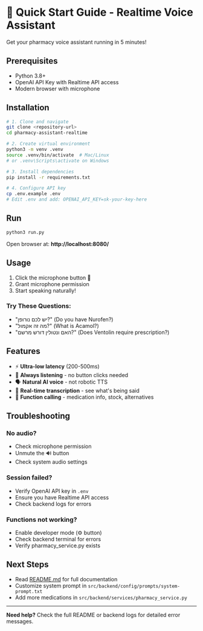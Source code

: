 # 🚀 Quick Start Guide - Realtime Voice Assistant

Get your pharmacy voice assistant running in 5 minutes!

## Prerequisites

- Python 3.8+
- OpenAI API Key with Realtime API access
- Modern browser with microphone

## Installation

```bash
# 1. Clone and navigate
git clone <repository-url>
cd pharmacy-assistant-realtime

# 2. Create virtual environment
python3 -m venv .venv
source .venv/bin/activate  # Mac/Linux
# or .venv\Scripts\activate on Windows

# 3. Install dependencies
pip install -r requirements.txt

# 4. Configure API key
cp .env.example .env
# Edit .env and add: OPENAI_API_KEY=sk-your-key-here
```

## Run

```bash
python3 run.py
```

Open browser at: **http://localhost:8080/**

## Usage

1. Click the microphone button 🎤
2. Grant microphone permission
3. Start speaking naturally!

### Try These Questions:

- "יש לכם נורופן?" (Do you have Nurofen?)
- "מה זה אקמול?" (What is Acamol?)
- "האם ונטולין דורש מרשם?" (Does Ventolin require prescription?)

## Features

- ⚡ **Ultra-low latency** (200-500ms)
- 🎤 **Always listening** - no button clicks needed
- 🗣️ **Natural AI voice** - not robotic TTS
- 📝 **Real-time transcription** - see what's being said
- 🔧 **Function calling** - medication info, stock, alternatives

## Troubleshooting

### No audio?
- Check microphone permission
- Unmute the 🔊 button
- Check system audio settings

### Session failed?
- Verify OpenAI API key in `.env`
- Ensure you have Realtime API access
- Check backend logs for errors

### Functions not working?
- Enable developer mode (⚙️ button)
- Check backend terminal for errors
- Verify pharmacy_service.py exists

## Next Steps

- Read [README.md](README.md) for full documentation
- Customize system prompt in `src/backend/config/prompts/system-prompt.txt`
- Add more medications in `src/backend/services/pharmacy_service.py`

---

**Need help?** Check the full README or backend logs for detailed error messages.

